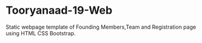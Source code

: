 # Tooryanaad-19-Web
Static webpage template of Founding Members,Team and Registration page using HTML CSS Bootstrap.
